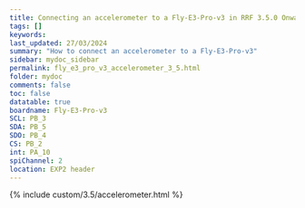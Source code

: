 ```yaml
---
title: Connecting an accelerometer to a Fly-E3-Pro-v3 in RRF 3.5.0 Onwards
tags: []
keywords: 
last_updated: 27/03/2024
summary: "How to connect an accelerometer to a Fly-E3-Pro-v3"
sidebar: mydoc_sidebar
permalink: fly_e3_pro_v3_accelerometer_3_5.html
folder: mydoc
comments: false
toc: false
datatable: true
boardname: Fly-E3-Pro-v3
SCL: PB_3
SDA: PB_5
SDO: PB_4
CS: PB_2
int: PA_10
spiChannel: 2
location: EXP2 header
---
```


{% include custom/3.5/accelerometer.html %}
